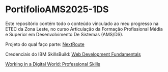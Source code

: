 # PortifolioAMS2025-1DS
Este repositório contém todo o conteúdo vinculado ao meu progresso na ETEC da Zona Leste, no curso Articulação da Formação Profissional Média e Superior em Desenvolvimento De Sistemas (AMS/DS).

Projeto do qual faço parte:
[NextRoute](https://github.com/etec-zona-leste-oficial/nextroute-iot-gestao-de-turismo/tree/main)

Credenciais do IBM SkillsBuild:
[ Web Development Fundamentals](https://www.credly.com/badges/b2201030-9b06-4f4f-a8c4-53a1155bb0f0/public_url)

[Working in a Digital World: Professional Skills](https://www.credly.com/badges/7d10d359-1921-433d-880a-4520de0840cb/public_url)
